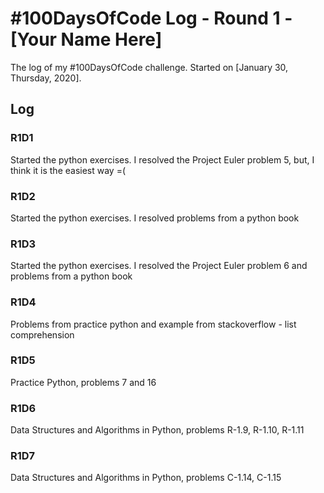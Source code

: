 # #100DaysOfCode Log - Round 1 - [Your Name Here]

The log of my #100DaysOfCode challenge. Started on [January 30, Thursday, 2020].

## Log

### R1D1 
Started the python exercises. I resolved the Project Euler problem 5, but, I think it is the easiest way =(

### R1D2
Started the python exercises. I resolved problems from a python book

### R1D3
Started the python exercises. I resolved the Project Euler problem 6 and problems from a python book

### R1D4
Problems from practice python and example from stackoverflow - list comprehension

### R1D5
Practice Python, problems 7 and 16

### R1D6
Data Structures and Algorithms in Python, problems R-1.9, R-1.10, R-1.11

### R1D7
Data Structures and Algorithms in Python, problems C-1.14, C-1.15